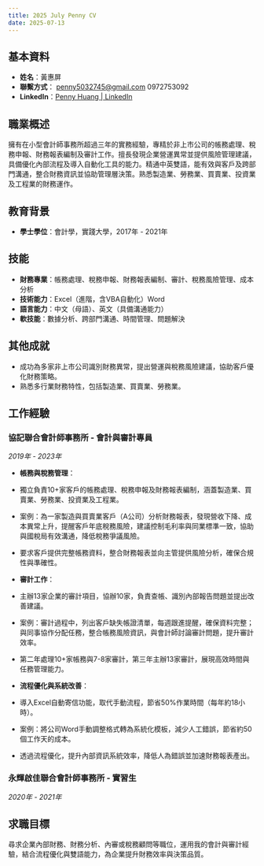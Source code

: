 ```yaml
---
title: 2025 July Penny CV
date: 2025-07-13
---
```


## 基本資料

* **姓名**：黃惠屏  
* **聯繫方式**： [penny5032745@gmail.com](mailto:penny5032745@gmail.com) 0972753092  
* **LinkedIn**：[Penny Huang | LinkedIn](https://www.linkedin.com/in/penny-huang-9a7493359/)

## 職業概述

擁有在小型會計師事務所超過三年的實務經驗，專精於非上市公司的帳務處理、稅務申報、財務報表編制及審計工作。擅長發現企業營運異常並提供風險管理建議，具備優化內部流程及導入自動化工具的能力。精通中英雙語，能有效與客戶及跨部門溝通，整合財務資訊並協助管理層決策。熟悉製造業、勞務業、買賣業、投資業及工程業的財務運作。

## 教育背景

* **學士學位**：會計學，實踐大學，2017年 \- 2021年

## 技能

* **財務專業**：帳務處理、稅務申報、財務報表編制、審計、稅務風險管理、成本分析  
* **技術能力**：Excel（進階，含VBA自動化）Word  
* **語言能力**：中文（母語）、英文（具備溝通能力）  
* **軟技能**：數據分析、跨部門溝通、時間管理、問題解決

## 其他成就

* 成功為多家非上市公司識別財務異常，提出營運與稅務風險建議，協助客戶優化財務策略。  
* 熟悉多行業財務特性，包括製造業、買賣業、勞務業。

## 工作經驗

### **協記聯合會計師事務所 \- 會計與審計專員**

*2019年 \- 2023年*

* **帳務與稅務管理**：  
    
* 獨立負責10+家客戶的帳務處理、稅務申報及財務報表編制，涵蓋製造業、買賣業、勞務業、投資業及工程業。  
* 案例：為一家製造與買賣業客戶（A公司）分析財務報表，發現營收下降、成本異常上升，提醒客戶年底稅務風險，建議控制毛利率與同業標準一致，協助與國稅局有效溝通，降低稅務爭議風險。  
* 要求客戶提供完整帳務資料，整合財務報表並向主管提供風險分析，確保合規性與準確性。  
    
* **審計工作**：  
    
* 主辦13家企業的審計項目，協辦10家，負責查帳、識別內部報告問題並提出改善建議。  
* 案例：審計過程中，列出客戶缺失帳證清單，每週跟進提醒，確保資料完整；與同事協作分配任務，整合帳務風險資訊，與會計師討論審計問題，提升審計效率。  
* 第二年處理10+家帳務與7-8家審計，第三年主辦13家審計，展現高效時間與任務管理能力。  
    
* **流程優化與系統改善**：  
    
* 導入Excel自動寄信功能，取代手動流程，節省50%作業時間（每年約18小時）。  
* 案例：將公司Word手動調整格式轉為系統化模板，減少人工錯誤，節省約50個工作天的成本。  
* 透過流程優化，提升內部資訊系統效率，降低人為錯誤並加速財務報表產出。

### **永輝啟佳聯合會計師事務所 \- 實習生**

*2020年 \- 2021年*

## 求職目標

尋求企業內部財務、財務分析、內審或稅務顧問等職位，運用我的會計與審計經驗，結合流程優化與雙語能力，為企業提升財務效率與決策品質。
